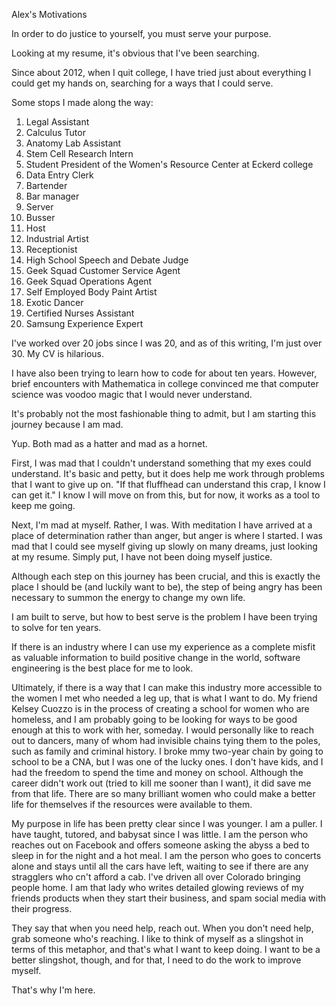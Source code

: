 Alex's Motivations

In order to do justice to yourself, you must serve your purpose.

Looking at my resume, it's obvious that I've been searching.

Since about 2012, when I quit college, I have tried just about everything I could get my hands on, searching for a ways that I could serve.

Some stops I made along the way:
1) Legal Assistant
2) Calculus Tutor
3) Anatomy Lab Assistant
4) Stem Cell Research Intern
5) Student President of the Women's Resource Center at Eckerd college
6) Data Entry Clerk
7) Bartender
8) Bar manager
8) Server
10) Busser
11) Host
12) Industrial Artist
13) Receptionist
14) High School Speech and Debate Judge
15) Geek Squad Customer Service Agent
16) Geek Squad Operations Agent
17) Self Employed Body Paint Artist
18) Exotic Dancer
19) Certified Nurses Assistant
20) Samsung Experience Expert


I've worked over 20 jobs since I was 20, and as of this writing, I'm just over 30. My CV is hilarious.

I have also been trying to learn how to code for about ten years. However, brief encounters with Mathematica in college convinced me that computer science was voodoo magic that I would never understand.

It's probably not the most fashionable thing to admit, but I am starting this journey because I am mad.

Yup. Both mad as a hatter and mad as a hornet.

First, I was mad that I couldn't understand something that my exes could understand. It's basic and petty, but it does help me work through problems that I want to give up on. "If that fluffhead can understand this crap, I know I can get it." I know I will move on from this, but for now, it works as a tool to keep me going.

Next, I'm mad at myself. Rather, I was. With meditation I have arrived at a place of determination rather than anger, but anger is where I started. I was mad that I could see myself giving up slowly on many dreams, just looking at my resume. Simply put, I have not been doing myself justice.

Although each step on this journey has been crucial, and this is exactly the place I should be (and luckily want to be), the step of being angry has been necessary to summon the energy to change my own life.

I am built to serve, but how to best serve is the problem I have been trying to solve for ten years.

If there is an industry where I can use my experience as a complete misfit as valuable information to build positive change in the world, software engineering is the best place for me to look.

Ultimately, if there is a way that I can make this industry more accessible to the women I met who needed a leg up, that is what I want to do. My friend Kelsey Cuozzo is in the process of creating a school for women who are homeless, and I am probably going to be looking for ways to be good enough at this to work with her, someday. I would personally like to reach out to dancers, many of whom had invisible chains tying them to the poles, such as family and criminal history. I broke mmy two-year chain by going to school to be a CNA, but I was one of the lucky ones. I don't have kids, and I had the freedom to spend the time and money on school. Although the career didn't work out (tried to kill me sooner than I want), it did save me from that life. There are so many brilliant women who could make a better life for themselves if the resources were available to them.

My purpose in life has been pretty clear since I was younger. I am a puller. I have taught, tutored, and babysat since I was little. I am the person who reaches out on Facebook and offers someone asking the abyss a bed to sleep in for the night and a hot meal. I am the person who goes to concerts alone and stays until all the cars have left, waiting to see if there are any stragglers who cn't afford a cab. I've driven all over Colorado bringing people home. I am that lady who writes detailed glowing reviews of my friends products when they start their business, and spam social media with their progress.

They say that when you need help, reach out. When you don't need help, grab someone who's reaching. I like to think of myself as a slingshot in terms of this metaphor, and that's what I want to keep doing. I want to be a better slingshot, though, and for that, I need to do the work to improve myself.

That's why I'm here.
